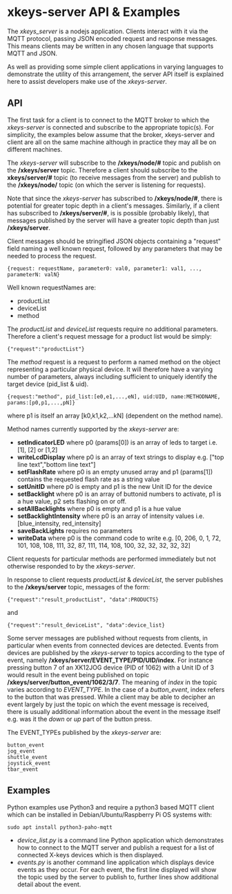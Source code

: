 # xkeys-server API & Examples

The *xkeys_server* is a nodejs application. Clients interact with it
via the MQTT protocol, passing JSON encoded request and response messages. This
means clients may be written in any chosen language that supports MQTT and JSON.

As well as providing some simple client applications in varying languages to
demonstrate the utility of this arrangement, the server API itself is explained
here to assist developers make use of the *xkeys-server*.


## API

The first task for a client is to connect to the MQTT broker to which the
*xkeys-server* is connected and subscribe to the appropriate topic(s). For
simplicity, the examples below assume that the broker, xkeys-server and client are
all on the same machine although in practice they may all be on different machines.

The *xkeys-server* will subscribe to the **/xkeys/node/#** topic and publish on the
**/xkeys/server** topic. Therefore a client should subscribe to the **xkeys/server/#**
topic (to receive messages from the server) and publish to the **/xkeys/node/** topic
(on which the server is listening for requests).

Note that since the *xkeys-server* has subscribed to **/xkeys/node/#**, there is
potential for greater topic depth in a client's messages. Similarly, if a client has
subscribed to **/xkeys/server/#**, is is possible (probably likely), that messages
published by the server will have a greater topic depth than just **/xkeys/server**.

Client messages should be stringified JSON objects containing a "request" field naming
a well known request, followed by any parameters that may be needed to process the
request.
```
{request: requestName, parameter0: val0, parameter1: val1, ..., parameterN: valN}
```
Well known requestNames are:
- productList
- deviceList
- method

The *productList* and *deviceList* requests require no additional parameters.
Therefore a client's request message for a product list would be simply:
```
{"request":"productList"}
```

The *method* request is a request to perform a named method on the object
representing a particular physical device. It will therefore have a varying
number of parameters, always including sufficient to uniquely identify the
target device (pid_list & uid).
```
{request:"method", pid_list:[e0,e1,...,eN], uid:UID, name:METHODNAME, params:[p0,p1,...,pN]}
```
where p1 is itself an array [k0,k1,k2,...kN] (dependent on the method name).

Method names currently supported by the *xkeys-server* are:
- **setIndicatorLED** where p0 (params[0]) is an array of leds to target i.e. [1], [2] or [1,2]
- **writeLcdDisplay** where p0 is an array of text strings to display e.g. ["top line text","bottom line text"]
- **setFlashRate** where p0 is an empty unused array and p1 (params[1]) contains the requested flash rate as a string value
- **setUnitID** where p0 is empty and p1 is the new Unit ID for the device 
- **setBacklight** where p0 is an array of buttonid numbers to activate, p1 is a hue value, p2 sets flashing on or off.
- **setAllBacklights** where p0 is empty and p1 is a hue value
- **setBacklightIntensity** where p0 is an array of intensity values i.e. [blue_intensity, red_intensity]
- **saveBackLights** requires no parameters
- **writeData** where p0 is the command code to write e.g. [0, 206, 0, 1, 72, 101, 108, 108, 111, 32, 87, 111, 114, 108, 100, 32, 32, 32, 32, 32]

Client requests for particular methods are performed immediately but not otherwise responded to by the *xkeys-server*.

In response to client requests *productList* & *deviceList*, the server publishes to the **/xkeys/server** topic, messages of the form:
```
{"request":"result_productList", "data":PRODUCTS}
```
and
```
{"request":"result_deviceList", "data":device_list}
```



Some server messages are published without requests from clients, in particular when events from connected devices are detected. Events from devices are published by the *xkeys-server* to topics according to the type of event, namely **/xkeys/server/EVENT_TYPE/PID/UID/index**. For instance pressing button 7 of an XK12JOG device (PID of 1062) with a Unit ID of 3 would result in the event being published on topic **/xkeys/server/button_event/1062/3/7**. The meaning of *index* in the topic varies according to *EVENT_TYPE*. In the case of a *button_event*, index refers to the button that was pressed. While a client may be able to decipher an event largely by just the topic on which the event message is received, there is usually additional information about the event in the message itself e.g. was it the *down* or *up* part of the button press.

The EVENT_TYPEs published by the *xkeys-server* are:
```
button_event
jog_event
shuttle_event
joystick_event
tbar_event
```



## Examples

Python examples use Python3 and require a python3 based MQTT client which can be installed in Debian/Ubuntu/Raspberry Pi OS systems with:
```
sudo apt install python3-paho-mqtt
```

- *device_list.py* is a command line Python application which demonstrates how to connect to the MQTT server and publish a request for a list of connected X-keys devices which is then displayed.
- *events.py* is another command line application which displays device events as they occur. For each event, the first line displayed will show the topic used by the server to publish to, further lines show additional detail about the event.

